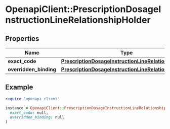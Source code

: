 # OpenapiClient::PrescriptionDosageInstructionLineRelationshipHolder

## Properties

| Name | Type | Description | Notes |
| ---- | ---- | ----------- | ----- |
| **exact_code** | [**PrescriptionDosageInstructionLineRelationshipEnum**](PrescriptionDosageInstructionLineRelationshipEnum.md) |  | [optional] |
| **overridden_binding** | [**PrescriptionDosageInstructionLineRelationship**](PrescriptionDosageInstructionLineRelationship.md) |  | [optional] |

## Example

```ruby
require 'openapi_client'

instance = OpenapiClient::PrescriptionDosageInstructionLineRelationshipHolder.new(
  exact_code: null,
  overridden_binding: null
)
```

